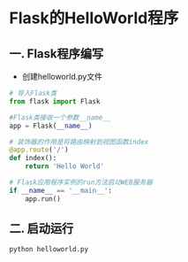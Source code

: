 # Flask的HelloWorld程序

## 一. Flask程序编写

- 创建helloworld.py文件

```python
# 导入Flask类
from flask import Flask

#Flask类接收一个参数__name__
app = Flask(__name__)

# 装饰器的作用是将路由映射到视图函数index
@app.route('/')
def index():
    return 'Hello World'

# Flask应用程序实例的run方法启动WEB服务器
if __name__ == '__main__':
    app.run()
```

## 二. 启动运行

```shell
python helloworld.py
```